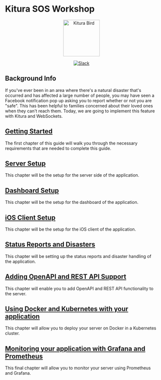 # Kitura SOS Workshop

<p align="center">
<img src="https://www.ibm.com/cloud-computing/bluemix/sites/default/files/assets/page/catalog-swift.svg" width="120" alt="Kitura Bird">
</p>

<p align="center">
<a href= "http://swift-at-ibm-slack.mybluemix.net/">
    <img src="http://swift-at-ibm-slack.mybluemix.net/badge.svg"  alt="Slack">
</a>
</p>

## Background Info

If you've ever been in an area where there's a natural disaster that's occurred and has affected a large number of people, you may have seen a Facebook notification pop up asking you to report whether or not you are "safe". This has been helpful to families concerned about their loved ones when they can't reach them. Today, we are going to implement this feature with Kitura and WebSockets.

## [Getting Started](https://github.com/dokun1/kitua-safe-lab/blob/master/01-GettingStarted.md)

The first chapter of this guide will walk you through the necessary requirements that are needed to complete this guide.

## [Server Setup](https://github.com/dokun1/kitua-safe-lab/blob/master/02-ServerSetUp.md)

This chapter will be the setup for the server side of the application.

## [Dashboard Setup](https://github.com/dokun1/kitua-safe-lab/blob/master/03-DashboardSetUp.md)

This chapter will be the setup for the dashboard of the application.

## [iOS Client Setup](https://github.com/dokun1/kitua-safe-lab/blob/master/04-iOSSetUp.md)

This chapter will be the setup for the iOS client of the application.

## [Status Reports and Disasters](https://github.com/dokun1/kitua-safe-lab/blob/master/05-StatusReportsAndDisasters.md)

This chapter will be setting up the status reports and disaster handling of the application.

## [Adding OpenAPI and REST API Support](https://github.com/dokun1/kitua-safe-lab/blob/master/06-OpenAndRESTAPI.md)

This chapter will enable you to add OpenAPI and REST API functionality to the server.

## [Using Docker and Kubernetes with your application](https://github.com/dokun1/kitua-safe-lab/blob/master/07-DockerAndKubernetes.md)

This chapter will allow you to deploy your server on Docker in a Kubernetes cluster.

## [Monitoring your application with Grafana and Prometheus](https://github.com/dokun1/kitua-safe-lab/blob/master/07-DockerAndKubernetes.md)

This final chapter will allow you to monitor your server using Prometheus and Grafana.
